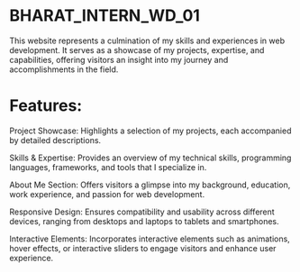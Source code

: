 # BHARAT_INTERN_WD_01
This website represents a culmination of my skills and experiences in web development. It serves as a showcase of my projects, expertise, and capabilities, offering visitors an insight into my journey and accomplishments in the field.

# Features:

Project Showcase: Highlights a selection of my projects, each accompanied by detailed descriptions.

Skills & Expertise: Provides an overview of my technical skills, programming languages, frameworks, and tools that I specialize in.

About Me Section: Offers visitors a glimpse into my background, education, work experience, and passion for web development.

Responsive Design: Ensures compatibility and usability across different devices, ranging from desktops and laptops to tablets and smartphones.

Interactive Elements: Incorporates interactive elements such as animations, hover effects, or interactive sliders to engage visitors and enhance user experience.
